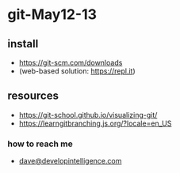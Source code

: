 # git-May12-13
## install
* https://git-scm.com/downloads
* (web-based solution: https://repl.it)

## resources
* https://git-school.github.io/visualizing-git/
* https://learngitbranching.js.org/?locale=en_US
  
### how to reach me
* dave@developintelligence.com
